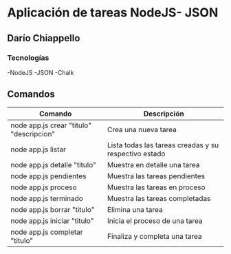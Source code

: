 # Aplicación de tareas NodeJS- JSON

## Darío Chiappello

### Tecnologías
-NodeJS
-JSON
-Chalk

## Comandos
| Comando | Descripción |
| --- | --- |
| node app.js crear "titulo" "descripcion" | Crea una nueva tarea |
| node app.js listar | Lista todas las tareas creadas y su respectivo estado|
| node app.js detalle "titulo" | Muestra en detalle una tarea |
| node app.js pendientes | Muestra las tareas pendientes |
| node app.js proceso | Muestra las tareas en proceso|
| node app.js terminado | Muestra las tareas completadas |
| node app.js borrar "titulo" | Elimina una tarea |
| node app.js iniciar "titulo" | Inicia el proceso de una tarea |
| node app.js completar "titulo" | Finaliza y completa una tarea |


